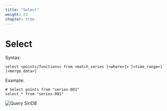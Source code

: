 ```yaml
---
title: "Select"
weight: 23
chapter: true
---
```


# Select

Syntax:

    select <points/functions> from <match_series [<where>]> [<time_range>] [<merge_data>]

Example:

    # Select points from "series-001"
    select * from "series-001"

![Query SiriDB](../images/query-siridb.png)
